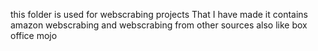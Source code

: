 this folder is used for webscrabing projects That I have made
it contains amazon webscrabing and webscrabing from other sources also like box office mojo
